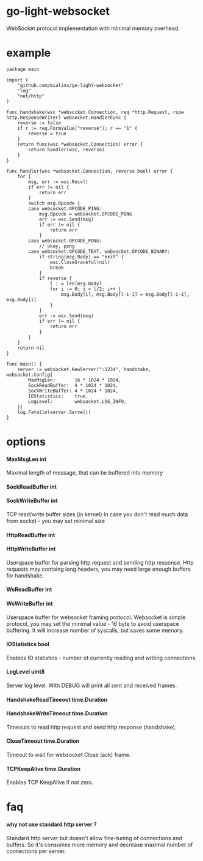 # go-light-websocket

WebSocket protocol implementation with minimal memory overhead.

# example

```golang
package main

import (
    "github.com/mialinx/go-light-websocket"
    "log"
    "net/http"
)

func handshake(wsc *websocket.Connection, req *http.Request, rspw http.ResponseWriter) websocket.HandlerFunc {
    reverse := false
    if r := req.FormValue("reverse"); r == "1" {
        reverse = true
    }
    return func(wsc *websocket.Connection) error {
        return handler(wsc, reverse)
    }
}

func handler(wsc *websocket.Connection, reverse bool) error {
    for {
        msg, err := wsc.Recv()
        if err != nil {
            return err
        }
        switch msg.Opcode {
        case websocket.OPCODE_PING:
            msg.Opcode = websocket.OPCODE_PONG
            err := wsc.Send(msg)
            if err != nil {
                return err
            }
        case websocket.OPCODE_PONG:
            // okay, pong
        case websocket.OPCODE_TEXT, websocket.OPCODE_BINARY:
            if string(msg.Body) == "exit" {
                wsc.CloseGraceful(nil)
                break
            }
            if reverse {
                l : = len(msg.Body)
                for i := 0; i < l/2; i++ {
                    msg.Body[i], msg.Body[l-i-1] = msg.Body[l-i-1], msg.Body[i]
                }
            }
            err := wsc.Send(msg)
            if err != nil {
                return err
            }
        }
    }
    return nil
}

func main() {
    server := websocket.NewServer(":1234", handshake, websocket.Config{
        MaxMsgLen:       16 * 1024 * 1024,
        SockReadBuffer:  4 * 1024 * 1024,
        SockWriteBuffer: 4 * 1024 * 1024,
        IOStatistics:    true,
        LogLevel:        websocket.LOG_INFO,
    })
    log.Fatalln(server.Serve())
}
```

# options

#### MaxMsgLen             int
Maximal length of message, that can be buffered into memory

#### SockReadBuffer        int
#### SockWriteBuffer       int
TCP read/write buffer sizes (in kernel)
In case you don't read much data from socket - you may set minimal size

#### HttpReadBuffer        int
#### HttpWriteBuffer       int
Userspace buffer for parsing http request and sending http response.
Http requests may containg long headers, you may need large enough buffers for handshake.

#### WsReadBuffer          int
#### WsWriteBuffer         int
Userspace buffer for websocket framing protocol.
Websocket is simple protocol, you may set the minimal value - 16 byte to avoid 
userspace buffering. It will increase number of syscalls, but saves some memory.

#### IOStatistics          bool
Enables IO statistics - number of currently reading and writing connections.

#### LogLevel              uint8
Server log level. With DEBUG will print all sent and received frames.

#### HandshakeReadTimeout  time.Duration
#### HandshakeWriteTimeout time.Duration
Timeouts to read http request and send http response (handshake).

#### CloseTimeout          time.Duration
Timeout to wait for websocket Close (ack) frame.

#### TCPKeepAlive          time.Duration
Enables TCP KeepAlive if not zero.


# faq 

#### why not use standard http server ?
Standard http server but doesn't allow fine-tuning of connections and buffers.
So it's consumes more memory and decrease maximal number of connections per server.
